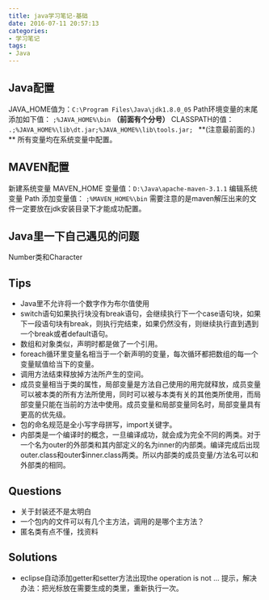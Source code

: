 ```yaml
---
title: java学习笔记-基础
date: 2016-07-11 20:57:13
categories:
- 学习笔记
tags:
- Java
---
```

## Java配置

JAVA_HOME值为：`C:\Program Files\Java\jdk1.8.0_05` 
Path环境变量的末尾添加如下值： `;%JAVA_HOME%\bin` **（前面有个分号）** 
CLASSPATH的值： `.;%JAVA_HOME%\lib\dt.jar;%JAVA_HOME%\lib\tools.jar; `
**(注意最前面的.) **
所有变量均在系统变量中配置。
<!-- more -->
## MAVEN配置

新建系统变量 MAVEN_HOME 变量值：`D:\Java\apache-maven-3.1.1` 
编辑系统变量 Path 添加变量值： `;%MAVEN_HOME%\bin`
需要注意的是maven解压出来的文件一定要放在jdk安装目录下才能成功配置。

## Java里一下自己遇见的问题
Number类和Character

## Tips
- Java里不允许将一个数字作为布尔值使用
- switch语句如果执行块没有break语句，会继续执行下一个case语句块，如果下一段语句块有break，则执行完结束，如果仍然没有，则继续执行直到遇到一个break或者default语句。
- 数组和对象类似，声明时都是做了一个引用。
- foreach循环里变量名相当于一个新声明的变量，每次循环都把数组的每一个变量赋值给当下的变量。
- 调用方法结束释放掉方法所产生的空间。
- 成员变量相当于类的属性，局部变量是方法自己使用的用完就释放，成员变量可以被本类的所有方法所使用，同时可以被与本类有关的其他类所使用，而局部变量只能在当前的方法中使用。成员变量和局部变量同名时，局部变量具有更高的优先级。
- 包的命名规范是全小写字母拼写，import关键字。
- 内部类是一个编译时的概念，一旦编译成功，就会成为完全不同的两类。对于一个名为outer的外部类和其内部定义的名为inner的内部类。编译完成后出现outer.class和outer$inner.class两类。所以内部类的成员变量/方法名可以和外部类的相同。


## Questions
- 关于封装还不是太明白
- 一个包内的文件可以有几个主方法，调用的是哪个主方法？
- 匿名类有点不懂，找资料


## Solutions
- eclipse自动添加getter和setter方法出现the operation is not ... 提示，解决办法：把光标放在需要生成的类里，重新执行一次。